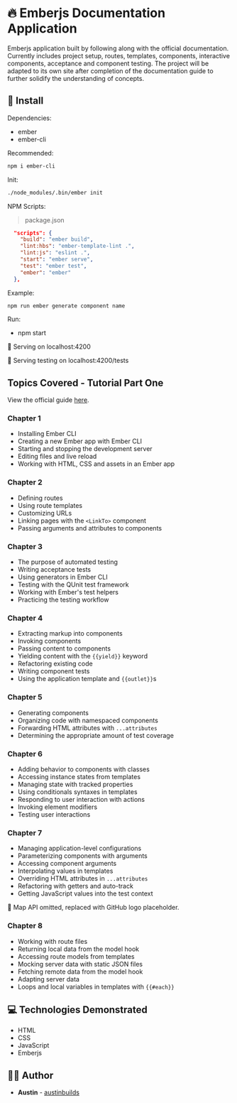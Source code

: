 # :fire: Emberjs Documentation Application

Emberjs application built by following along with the official documentation. Currently includes project setup, routes, templates, components, interactive components, acceptance and component testing. The project will be adapted to its own site after completion of the documentation guide to further solidify the understanding of concepts.

## :floppy_disk: Install

Dependencies:

- ember
- ember-cli

Recommended:

```sh
npm i ember-cli
```

Init:

```sh
./node_modules/.bin/ember init
```

NPM Scripts:

> package.json

```json
  "scripts": {
    "build": "ember build",
    "lint:hbs": "ember-template-lint .",
    "lint:js": "eslint .",
    "start": "ember serve",
    "test": "ember test",
    "ember": "ember"
  },
```

Example:

```sh
npm run ember generate component name
```

Run:

- npm start

:pushpin: Serving on localhost:4200

:pushpin: Serving testing on localhost:4200/tests

## Topics Covered - Tutorial Part One

View the official guide [here](https://guides.emberjs.com/release/tutorial/part-1/).

### Chapter 1

- Installing Ember CLI
- Creating a new Ember app with Ember CLI
- Starting and stopping the development server
- Editing files and live reload
- Working with HTML, CSS and assets in an Ember app

### Chapter 2

- Defining routes
- Using route templates
- Customizing URLs
- Linking pages with the `<LinkTo>` component
- Passing arguments and attributes to components

### Chapter 3

- The purpose of automated testing
- Writing acceptance tests
- Using generators in Ember CLI
- Testing with the QUnit test framework
- Working with Ember's test helpers
- Practicing the testing workflow

### Chapter 4

- Extracting markup into components
- Invoking components
- Passing content to components
- Yielding content with the `{{yield}}` keyword
- Refactoring existing code
- Writing component tests
- Using the application template and `{{outlet}}`s

### Chapter 5

- Generating components
- Organizing code with namespaced components
- Forwarding HTML attributes with `...attributes`
- Determining the appropriate amount of test coverage

### Chapter 6

- Adding behavior to components with classes
- Accessing instance states from templates
- Managing state with tracked properties
- Using conditionals syntaxes in templates
- Responding to user interaction with actions
- Invoking element modifiers
- Testing user interactions

### Chapter 7

- Managing application-level configurations
- Parameterizing components with arguments
- Accessing component arguments
- Interpolating values in templates
- Overriding HTML attributes in `...attributes`
- Refactoring with getters and auto-track
- Getting JavaScript values into the test context

:pushpin: Map API omitted, replaced with GitHub logo placeholder.

### Chapter 8

- Working with route files
- Returning local data from the model hook
- Accessing route models from templates
- Mocking server data with static JSON files
- Fetching remote data from the model hook
- Adapting server data
- Loops and local variables in templates with `{{#each}}`

## :computer: Technologies Demonstrated

- HTML
- CSS
- JavaScript
- Emberjs

## :man_technologist: Author

- **Austin** - [austinbuilds](https://github.com/austinbuilds)
